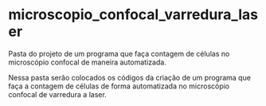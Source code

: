 # microscopio_confocal_varredura_laser
Pasta do projeto de um programa que faça contagem de células no microscópio confocal de maneira automatizada.

Nessa pasta serão colocados os códigos da criação de um programa que faça a contagem de células de forma automatizada no microscópio confocal de varredura a laser.
